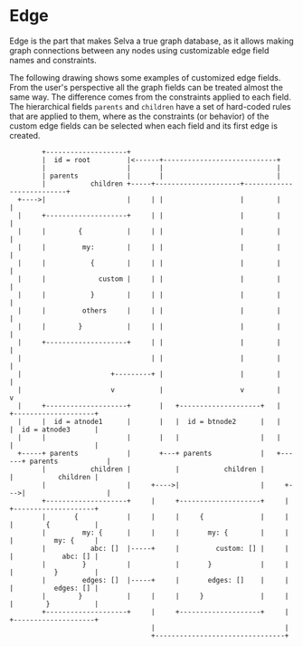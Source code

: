 # Edge

Edge is the part that makes Selva a true graph database, as it allows making
graph connections between any nodes using customizable edge field names and
constraints.

The following drawing shows some examples of customized edge fields. From the
user's perspective all the graph fields can be treated almost the same way. The
difference comes from the constraints applied to each field. The hierarchical
fields `parents` and `children` have a set of hard-coded rules that are applied
to them, where as the constraints (or behavior) of the custom edge fields can
be selected when each field and its first edge is created.

```
        +--------------------+
        |  id = root         |<------+----------------------------+
        |                    |       |                            |
        | parents            |       |                            | 
        |           children +-----+---------------------+--------------------------+
  +---->|                    |     | |                   |        |                 |
  |     +--------------------+     | |                   |        |                 |
  |     |        {           |     | |                   |        |                 |
  |     |         my:        |     | |                   |        |                 |
  |     |           {        |     | |                   |        |                 |
  |     |             custom |     | |                   |        |                 |
  |     |           }        |     | |                   |        |                 |
  |     |         others     |     | |                   |        |                 |
  |     |        }           |     | |                   |        |                 |
  |     +--------------------+     | |                   |        |                 |
  |                                | |                   |        |                 |
  |                      +---------+ |                   |        |                 |
  |                      v           |                   v        |                 v
  |     +--------------------+       |   +--------------------+   |      +--------------------+
  |     |  id = atnode1      |       |   |  id = btnode2      |   |      |  id = atnode3      |
  |     |                    |       |   |                    |   |      |                    |
  +-----+ parents            |       +---+ parents            |   +------+ parents            |
        |           children |           |           children |          |           children |
        |                    |     +---->|                    |     +--->|                    |
        +--------------------+     |     +--------------------+     |    +--------------------+
        |       {            |     |     |     {              |     |    |        {           |
        |         my: {      |     |     |       my: {        |     |    |          my: {     |
        |           abc: []  |-----+     |         custom: [] |     |    |            abc: [] |
        |         }          |           |       }            |     |    |          }         |
        |         edges: []  |-----+     |       edges: []    |     |    |          edges: [] |
        |        }           |     |     |     }              |     |    |        }           |
        +--------------------+     |     +--------------------+     |    +--------------------+
                                   |                                |
                                   +--------------------------------+
```
